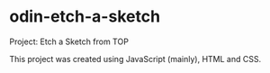 # odin-etch-a-sketch
Project: Etch a Sketch from TOP

This project was created using JavaScript (mainly), HTML and CSS.